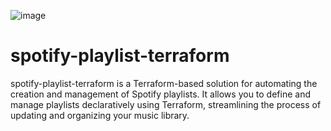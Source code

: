 ![image](https://github.com/user-attachments/assets/f8201fd9-10cb-43be-acde-9162c4d666a3)


# spotify-playlist-terraform
spotify-playlist-terraform is a Terraform-based solution for automating the creation and management of Spotify playlists. It allows you to define and manage playlists declaratively using Terraform, streamlining the process of updating and organizing your music library.
